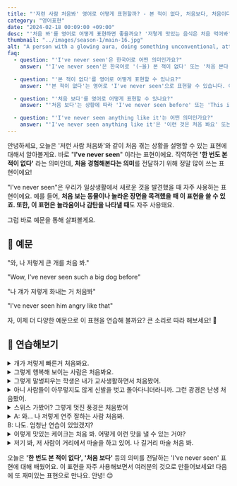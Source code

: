 ```yaml
---
title: "'저런 사람 처음봐' 영어로 어떻게 표현할까? - 본 적이 없다, 처음보다, 처음이다"
category: "영어표현"
date: "2024-02-18 00:09:00 +09:00"
desc: "'처음 봐'를 영어로 어떻게 표현하면 좋을까요? '저렇게 맛있는 음식은 처음 먹어봐', '그렇게 아름다운 풍경은 처음 봐' 등을 영어로 표현하는 법을 배워봅시다. 다양한 예문을 통해서 연습하고 본인의 표현으로 만들어 보세요."
thumbnail: "../images/season-1/main-16.jpg"
alt: "A person with a glowing aura, doing something unconventional, attracting curious looks, in the crowd"
faq:
  - question: "'I've never seen'은 한국어로 어떤 의미인가요?"
    answer: "'I've never seen'은 한국어로 '(~을) 본 적이 없다' 또는 '처음 본다'로 번역됩니다. 경험해 본 적이 없는 상황이나 처음 접하는 것을 표현할 때 사용합니다."

  - question: "'본 적이 없다'를 영어로 어떻게 표현할 수 있나요?"
    answer: "'본 적이 없다'는 영어로 'I've never seen'으로 표현할 수 있습니다. 예를 들어, '이렇게 큰 개는 본 적이 없어요'는 'I've never seen a dog this big'으로 말할 수 있습니다."

  - question: "'처음 보다'를 영어로 어떻게 표현할 수 있나요?"
    answer: "'처음 보다'는 상황에 따라 'I've never seen before' 또는 'This is the first time I've seen'으로 표현할 수 있습니다. 예를 들어, '이런 스타일의 옷은 처음 봐요'는 'I've never seen clothes in this style before'로 말할 수 있습니다."

  - question: "'I've never seen anything like it'는 어떤 의미인가요?"
    answer: "'I've never seen anything like it'은 '이런 것은 처음 봐요' 또는 '이와 비슷한 것을 본 적이 없어요'라는 뜻입니다. 매우 독특하거나 놀라운 것을 봤을 때 사용하는 표현입니다."
---
```


안녕하세요, 오늘은 '저런 사람 처음봐'와 같이 처음 겪는 상황을 설명할 수 있는 표현에 대해서 알아볼게요. 바로 "**I've never seen**" 이라는 표현이에요. 직역하면 **'한 번도 본적이 없다'** 라는 의미인데, **처음 경험해본다는 의미**를 전달하기 위해 정말 많이 쓰는 표현이에요!

"I've never seen"은 우리가 일상생활에서 새로운 것을 발견했을 때 자주 사용하는 표현이에요. 예를 들어, **처음 보는 동물이나 놀라운 장면을 목격했을 때 이 표현을 쓸 수 있죠. 또한, 이 표현은 놀라움이나 감탄을 나타낼 때**도 자주 사용돼요.

그럼 바로 예문을 통해 살펴볼게요.

## 📖 예문

"와, 나 저렇게 큰 개를 처음 봐."

"Wow, I've never seen such a big dog before"

"나 걔가 저렇게 화내는 거 처음봐"

"I've never seen him angry like that"

자, 이제 더 다양한 예문으로 이 표현을 연습해 볼까요? 큰 소리로 따라 해보세요! 🌟

## 💬 연습해보기

<details>
  <summary>개가 저렇게 빠른거 처음봐요.</summary>
  <span>I've never seen a dog run so fast</span>
</details>

<details>
  <summary>그렇게 행복해 보이는 사람은 처음봐요.</summary>
  <span>I've never seen someone look so happy</span>
</details>

<details>
  <summary>그렇게 말썽피우는 학생은 내가 교사생활하면서 처음봤어.</summary>
  <span>I've never seen a student cause so much trouble in all my years of teaching.</span>
</details>

<details>
 <summary>아니 사람들이 아무렇지도 않게 신발을 벗고 돌아다니더라니까. 그런 광경은 난생 처음봤어.</summary>
  <span>You wouldn't believe it, but people there just walking around barefoot like it's nothing. I've never seen anything like that before.</span>
</details>

<details>
  <summary>스위스 가봤어? 그렇게 멋진 풍경은 처음봤어</summary>
  <span>Have you ever visited Switzerland? I've never seen such stunning landscapes anywhere else.</span>
</details>

<details>
  <summary>A: 와... 나 저렇게 연주 잘하는 사람 처음봐.<br>B: 나도. 엄청난 연습이 있었겠지?</summary>
  <span>A: Wow, I've never seen someone play like that before.
<br>B:Me neither. There must have been an incredible amount of practice behind that performance.</span>
</details>

<details>
  <summary>이렇게 맛있는 케이크는 처음 봐. 어떻게 이런 맛을 낼 수 있는 거야?</summary>
  <span>I've never tasted a cake this delicious before. How do they even make it taste like this?</span>
</details>

<details>
  <summary>저기 봐, 저 사람이 거리에서 마술을 하고 있어. 나 길거리 마술 처음 봐.</summary>
  <span>Look over there, that person is performing magic on the street. I've never seen a street magic before.</span>
</details>

오늘은 **'한 번도 본 적이 없다', '처음 보다'** 등의 의미를 전달하는 'I've never seen' 표현에 대해 배웠어요. 이 표현을 자주 사용해보면서 여러분의 것으로 만들어보세요! 다음에 또 재미있는 표현으로 만나요. 안녕! 😊
